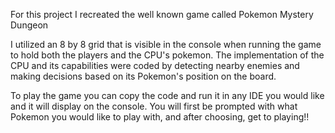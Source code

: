 For this project I recreated the well known game called Pokemon Mystery Dungeon

I utilized an 8 by 8 grid that is visible in the console when running the game to hold both the players and the CPU's pokemon.
The implementation of the CPU and its capabilities were coded by detecting nearby enemies and making decisions based on its Pokemon's position on the board.

To play the game you can copy the code and run it in any IDE you would like and it will display on the console. You will first be prompted with what Pokemon
you would like to play with, and after choosing, get to playing!!
